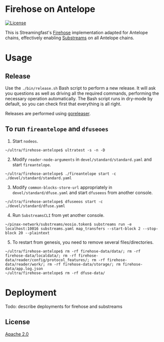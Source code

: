 # Firehose on Antelope
[![License](https://img.shields.io/badge/License-Apache%202.0-blue.svg)](https://opensource.org/licenses/Apache-2.0)

This is Streamingfast's [Firehose](https://firehose.streamingfast.io) implementation adapted for Antelope chains, 
effectively enabling [Substreams](https://substreams.streamingfast.io) on all Antelope chains. 

# Usage

## Release

Use the `./bin/release.sh` Bash script to perform a new release. It will ask you questions
as well as driving all the required commands, performing the necessary operation automatically.
The Bash script runs in dry-mode by default, so you can check first that everything is all right.

Releases are performed using [goreleaser](https://goreleaser.com/).

## To run `fireantelope` and `dfuseoes`

1. Start `nodeos`.
```
~/ultra/firehose-antelope$ ultratest -s -n -D
```
2. Modify `reader-node-arguments` in `devel/standard/standard.yaml` and start `fireantelope`.
```
~/ultra/firehose-antelope$ ./fireantelope start -c ./devel/standard/standard.yaml
```

3. Modify `common-blocks-store-url` appropriately in `devel/standard/dfuse.yaml` and start `dfuseeos` from another console.
```
~/ultra/firehose-antelope$ dfuseeos start -c ./devel/standard/dfuse.yaml
```
4. Run `SubstreamsCLI` from yet another console.
```
~/pinax-network/substreams/eosio.token$ substreams run -e localhost:10016 substreams.yaml map_transfers --start-block 2 --stop-block 20 --plaintext
```
5. To restart from genesis, you need to remove several files/directories.
```
~/ultra/firehose-antelope$ rm -rf firehose-data/data/; rm -rf firehose-data/localdata/; rm -rf firehose-data/reader/config/protocol_features/; rm -rf firehose-data/reader/work/; rm -rf firehose-data/storage/; rm firehose-data/app.log.json
~/ultra/firehose-antelope$ rm -rf dfuse-data/
```

# Deployment

Todo: describe deployments for firehose and substreams

## License

[Apache 2.0](LICENSE)
